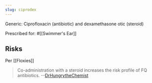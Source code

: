 ```yaml
---
slug: ciprodex
---
```


Generic: Ciprofloxacin (antibiotic) and dexamethasone otic (steroid)

Prescribed for: #[[Swimmer's Ear]]

## Risks

Per [[Floxies]]

> Co-administration with a steroid increases the risk profile of FQ antibiotics. --[DrHungrytheChemist](https://old.reddit.com/r/floxies/comments/sdrg3p/ciprodex_drops/)